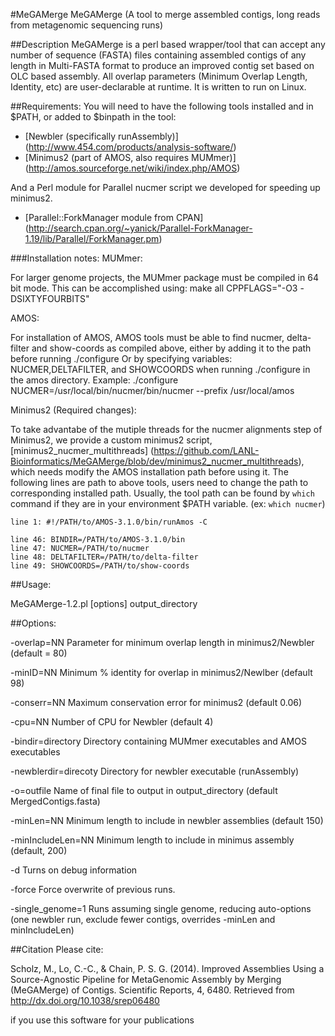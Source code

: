 #MeGAMerge
MeGAMerge (A tool to merge assembled contigs, long reads from metagenomic sequencing runs)

##Description
MeGAMerge is a perl based wrapper/tool that can accept any number of sequence (FASTA) files containing assembled contigs of any length in Multi-FASTA format to produce an improved contig set based on OLC based assembly.  All overlap parameters (Minimum Overlap Length, Identity, etc) are user-declarable at runtime. It is written to run on Linux.

##Requirements:
You will need to have the following tools installed and in $PATH, or added to $binpath in the tool:

- [Newbler (specifically runAssembly)] (http://www.454.com/products/analysis-software/)
- [Minimus2 (part of AMOS, also requires MUMmer)] (http://amos.sourceforge.net/wiki/index.php/AMOS)

And a Perl module for Parallel nucmer script we developed for speeding up minimus2.
- [Parallel::ForkManager module from CPAN] (http://search.cpan.org/~yanick/Parallel-ForkManager-1.19/lib/Parallel/ForkManager.pm)

###Installation notes:
MUMmer:

For larger genome projects, the MUMmer package must be compiled in 64 bit mode.  This can be accomplished using:
make all CPPFLAGS="-O3 -DSIXTYFOURBITS"

AMOS:

For installation of AMOS, AMOS tools must be able to find nucmer, delta-filter and show-coords as compiled above, either by adding it  to the path before running ./configure
Or by specifying variables:
NUCMER,DELTAFILTER, and SHOWCOORDS when running ./configure in the amos directory. 
Example:
./configure NUCMER=/usr/local/bin/nucmer/bin/nucmer --prefix /usr/local/amos

Minimus2 (Required changes):

To take advantabe of the mutiple threads for the nucmer alignments step of Minimus2, we provide a custom minimus2 script, [minimus2_nucmer_multithreads] (https://github.com/LANL-Bioinformatics/MeGAMerge/blob/dev/minimus2_nucmer_multithreads), which needs modify the AMOS installation path before using it.
The following lines are path to above tools, users need to change the path to corresponding installed path. Usually, the tool path can be found by `which` command if they are in your environment $PATH variable. (ex: `which nucmer`)

    line 1: #!/PATH/to/AMOS-3.1.0/bin/runAmos -C

    line 46: BINDIR=/PATH/to/AMOS-3.1.0/bin
    line 47: NUCMER=/PATH/to/nucmer
    line 48: DELTAFILTER=/PATH/to/delta-filter
    line 49: SHOWCOORDS=/PATH/to/show-coords
 

##Usage:

MeGAMerge-1.2.pl [options] output_directory <list of fastas>

##Options:

-overlap=NN            Parameter for minimum overlap length in minimus2/Newbler (default = 80)

-minID=NN              Minimum % identity for overlap in minimus2/Newlber (default 98)

-conserr=NN            Maximum conservation error for minimus2 (default 0.06)

-cpu=NN                Number of CPU for Newbler (default 4)

-bindir=directory      Directory containing MUMmer executables and AMOS executables

-newblerdir=direcoty   Directory for newbler executable (runAssembly)

-o=outfile             Name of final file to output in output_directory (default MergedContigs.fasta)

-minLen=NN             Minimum length to include in newbler assemblies (default 150)

-minIncludeLen=NN      Minimum length to include in minimus assembly (default, 200)

-d                     Turns on debug information

-force                 Force overwrite of previous runs.  

-single_genome=1       Runs assuming single genome, reducing auto-options
                       (one newbler run, exclude fewer contigs, overrides -minLen and minIncludeLen)


##Citation
Please cite:

Scholz, M., Lo, C.-C., & Chain, P. S. G. (2014). Improved Assemblies Using a Source-Agnostic Pipeline for MetaGenomic Assembly by Merging (MeGAMerge) of Contigs. Scientific Reports, 4, 6480. Retrieved from http://dx.doi.org/10.1038/srep06480

if you use this software for your publications
